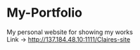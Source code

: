 # My-Portfolio
My personal website for showing my works <br>
Link -> http://137.184.48.10:1111/Claires-site
